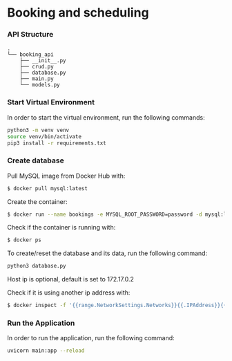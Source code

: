 # Booking and scheduling

### API Structure
```
.
└── booking_api 
    ├── __init__.py
    ├── crud.py
    ├── database.py
    ├── main.py
    └── models.py
``` 



### Start Virtual Environment

In order to start the virtual environment, run the following commands:

```bash
python3 -m venv venv
source venv/bin/activate
pip3 install -r requirements.txt
```
### Create database

Pull MySQL image from Docker Hub with:
```bash
$ docker pull mysql:latest
```

Create the container:
```bash
$ docker run --name bookings -e MYSQL_ROOT_PASSWORD=password -d mysql:latest
```

Check if the container is running with:
```bash
$ docker ps 
```


To create/reset the database and its data, run the following command:

```bash
python3 database.py 
```

Host ip is optional, default is set to 172.17.0.2 

Check if it is using another ip address with: 

```bash
$ docker inspect -f '{{range.NetworkSettings.Networks}}{{.IPAddress}}{{end}}' bookings 
```




### Run the Application

In order to run the application, run the following command:

```bash
uvicorn main:app --reload
```

